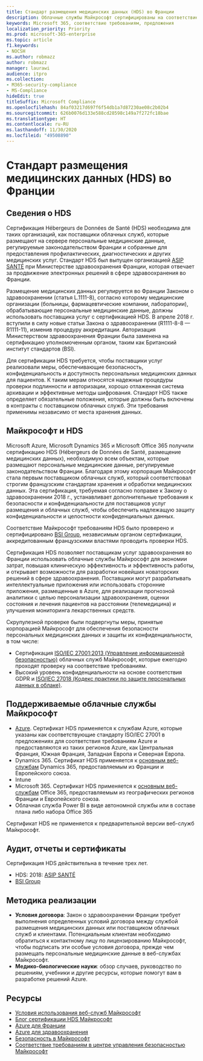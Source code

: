 ```yaml
---
title: Стандарт размещения медицинских данных (HDS) во Франции
description: Облачные службы Майкрософт сертифицированы на соответствие требованиям стандарта размещения медицинских данных (Hébergeurs de Données de Santé).
keywords: Microsoft 365, соответствие требованиям, предложения
localization_priority: Priority
ms.prod: microsoft-365-enterprise
ms.topic: article
f1.keywords:
- NOCSH
ms.author: robmazz
author: robmazz
manager: laurawi
audience: itpro
ms.collection:
- M365-security-compliance
- MS-Compliance
hideEdit: true
titleSuffix: Microsoft Compliance
ms.openlocfilehash: 84af03217d697f6f54db1a7d87230ae08c2b02b4
ms.sourcegitcommit: 626b0076d133e588cd28598c149a7f272fc18bae
ms.translationtype: HT
ms.contentlocale: ru-RU
ms.lasthandoff: 11/30/2020
ms.locfileid: "49508890"
---
```

# <a name="health-data-hosting-hds-france"></a>Стандарт размещения медицинских данных (HDS) во Франции

## <a name="about-hds"></a>Сведения о HDS

Сертификация Hébergeurs de Données de Santé (HDS) необходима для таких организаций, как поставщики облачных служб, которые размещают на сервере персональные медицинские данные, регулируемые законодательством Франции и собранные для предоставления профилактических, диагностических и других медицинских услуг.  Стандарт HDS был выпущен организацией [ASIP SANTÉ](https://esante.gouv.fr/) при Министерстве здравоохранения Франции, которая отвечает за продвижение электронных решений в сфере здравоохранения во Франции.

Размещение медицинских данных регулируется во Франции Законом о здравоохранении (статья L.1111-8), согласно которому медицинские организации (больницы, фармацевтические компании, лаборатории), обрабатывающие персональные медицинские данные, должны использовать поставщика услуг с сертификацией HDS.  В апреле 2018 г. вступили в силу новые статьи Закона о здравоохранении (R1111-8-8 — R1111-11), изменив процедуру аккредитации. Авторизация Министерством здравоохранения Франции была заменена на сертификацию уполномоченным органом, таким как Британский институт стандартов (BSI).

Для сертификации HDS требуется, чтобы поставщики услуг реализовали меры, обеспечивающие безопасность, конфиденциальность и доступность персональных медицинских данных для пациентов. К таким мерам относятся надежные процедуры проверки подлинности и авторизации, хорошо отлаженная система архивации и эффективные методы шифрования. Стандарт HDS также определяет обязательные положения, которые должны быть включены в контракты с поставщиком облачных служб. Эти требования применимы независимо от места хранения данных.

## <a name="microsoft-and-hds"></a>Майкрософт и HDS

Microsoft Azure, Microsoft Dynamics 365 и Microsoft Office 365 получили сертификацию HDS (Hébergeurs de Données de Santé, размещение медицинских данных), необходимую всем объектам, которые размещают персональные медицинские данные, регулируемые законодательством Франции. Благодаря этому корпорация Майкрософт стала первым поставщиком облачных служб, который соответствовал строгим французским стандартам хранения и обработки медицинских данных. Эта сертификация, требуемая согласно поправке к Закону о здравоохранении 2018 г., устанавливает дополнительные требования к безопасности и конфиденциальности для поставщиков услуг размещения и облачных служб, чтобы обеспечить надлежащую защиту конфиденциальности и целостности конфиденциальных данных.

Соответствие Майкрософт требованиям HDS было проверено и сертифицировано [BSI Group](https://www.bsigroup.com/fr-FR/), независимым органом сертификации, аккредитованным французскими властями проводить проверки HDS.

Сертификация HDS позволяет поставщикам услуг здравоохранения во Франции использовать облачные службы Майкрософт для экономии затрат, повышая клиническую эффективность и эффективность работы, и открывает возможности для разработки новейших новаторских решений в сфере здравоохранения. Поставщики могут разрабатывать интеллектуальные приложения или использовать сторонние приложения, размещенные в Azure, для реализации прогнозной аналитики с целью персонализации здравоохранения, оценки состояния и лечения пациентов на расстоянии (телемедицина) и улучшения мониторинга лекарственных средств.

Скрупулезной проверке были подвергнуты меры, принятые корпорацией Майкрософт для обеспечения безопасности персональных медицинских данных и защиты их конфиденциальности, в том числе:

- Сертификация [ISO/IEC 27001:2013 (Управление информационной безопасностью)](offering-iso-27001.md) облачных служб Майкрософт, которые ежегодно проходят проверку на соответствие требованиям.
- Высокий уровень конфиденциальности на основе соответствия GDPR и [ISO/IEC 27018 (Кодекс практики по защите персональных данных в облаке)](offering-iso-27018.md).

## <a name="microsoft-in-scope-cloud-services"></a>Поддерживаемые облачные службы Майкрософт

- [Azure](https://aka.ms/AzureCompliance). Сертификат HDS применяется к службам Azure, которые указаны как соответствующие стандарту ISO/IEC 27001 в предложениях для соответствия требованиям Azure и предоставляются из таких регионов Azure, как Центральная Франция, Южная Франция, Западная Европа и Северная Европа. 
- Dynamics 365. Сертификат HDS применяется к [основным веб-службам](https://aka.ms/Online-Services-Terms) Dynamics 365, предоставляемым из Франции и Европейского союза.
- Intune
- Microsoft 365. Сертификат HDS применяется к [основным веб-службам](https://aka.ms/Online-Services-Terms) Office 365, предоставляемым из географических регионов Франции и Европейского союза.
- Облачная служба Power BI в виде автономной службы или в составе плана либо набора Office 365

Сертификат HDS не применяется к предварительной версии веб-служб Майкрософт.

## <a name="audits-reports-and-certificates"></a>Аудит, отчеты и сертификаты

Сертификация HDS действительна в течение трех лет.

- HDS: 2018: [ASIP SANTÉ](https://esante.gouv.fr/)
- [BSI Group](https://www.bsigroup.com/fr-FR/Nos-services/Certification/Recherche-dans-le-repertoire-des-certificats-et-des-clients/Resultats-de-la-recherche-dans-le-repertoire-des-certificats-et-des-clients/?searchkey=licence%3dHDS%2b701569%26company%3dMicrosoft%2bCorp&licencenumber=HDS%20701569)

## <a name="how-to-implement"></a>Методика реализации

- **Условия договора**: Закон о здравоохранении Франции требует выполнения определенных условий договора между службой размещения медицинских данных или поставщиком облачных служб и клиентами. Потенциальным клиентам необходимо обратиться к контактному лицу по лицензированию Майкрософт, чтобы подписать эти особые условия договора, прежде чем размещать персональные медицинские данные в веб-службах Майкрософт. 
- **Медико-биологические науки**: обзор случаев, руководство по решениям, учебники и другие ресурсы, которые помогут вам в разработке решений Azure.

## <a name="resources"></a>Ресурсы

- [Условия использования веб-служб Майкрософт](https://aka.ms/Online-Services-Terms)
- [Блог сертификации HDS Майкрософт](https://news.microsoft.com/2018/11/06/microsoft-1er-acteur-majeur-du-cloud-public-a-etre-certifie-hebergeur-de-donnees-de-sante-en-france/)
- [Azure для Франции](https://azure.microsoft.com/global-infrastructure/france/)
- [Azure для здравоохранения](https://azure.microsoft.com/industries/healthcare/)
- [Безопасность в Майкрософт](https://www.microsoft.com/security)
- [Соответствие требованиям в центре управления безопасностью Майкрософт](https://www.microsoft.com/trust-center/compliance/compliance-overview)
